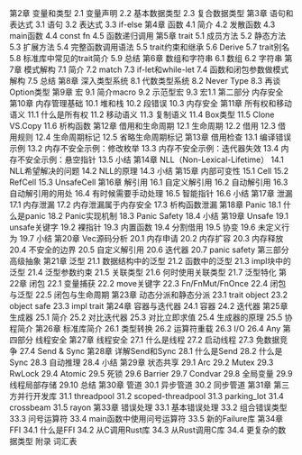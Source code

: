 第2章 变量和类型
    2.1 变量声明
    2.2 基本数据类型
    2.3 复合数据类型
  第3章 语句和表达式
    3.1 语句
    3.2 表达式
    3.3 if-else
  第4章 函数
    4.1 简介
    4.2 发散函数
    4.3 main函数
    4.4 const fn
    4.5 函数递归调用
  第5章 trait
    5.1 成员方法
    5.2 静态方法
    5.3 扩展方法
    5.4 完整函数调用语法
    5.5 trait约束和继承
    5.6 Derive
    5.7 trait别名
    5.8 标准库中常见的trait简介
    5.9 总结
  第6章 数组和字符串
    6.1 数组
    6.2 字符串
  第7章 模式解构
    7.1 简介
    7.2 match
    7.3 if-let和while-let
    7.4 函数和闭包参数做模式解构
    7.5 总结
  第8章 深入类型系统
    8.1 代数类型系统
    8.2 Never Type
    8.3 再谈Option类型
  第9章 宏
    9.1 简介macro
    9.2 示范型宏
    9.3 宏1.1
第二部分 内存安全
  第10章 内存管理基础
    10.1 堆和栈
    10.2 段错误
    10.3 内存安全
  第11章 所有权和移动语义
    11.1 什么是所有权
    11.2 移动语义
    11.3 复制语义
    11.4 Box类型
    11.5 Clone VS.Copy
    11.6 析构函数
  第12章 借用和生命周期
    12.1 生命周期
    12.2 借用
    12.3 借用规则
    12.4 生命周期标记
    12.5 省略生命周期标记
  第13章 借用检查
    13.1 编译错误示例
    13.2 内存不安全示例：修改枚举
    13.3 内存不安全示例：迭代器失效
    13.4 内存不安全示例：悬空指针
    13.5 小结
  第14章 NLL（Non-Lexical-Lifetime）
    14.1 NLL希望解决的问题
    14.2 NLL的原理
    14.3 小结
  第15章 内部可变性
    15.1 Cell
    15.2 RefCell
    15.3 UnsafeCell
  第16章 解引用
    16.1 自定义解引用
    16.2 自动解引用
    16.3 自动解引用的用处
    16.4 有时候需要手动处理
    16.5 智能指针
    16.6 小结
  第17章 泄漏
    17.1 内存泄漏
    17.2 内存泄漏属于内存安全
    17.3 析构函数泄漏
  第18章 Panic
    18.1 什么是panic
    18.2 Panic实现机制
    18.3 Panic Safety
    18.4 小结
  第19章 Unsafe
    19.1 unsafe关键字
    19.2 裸指针
    19.3 内置函数
    19.4 分割借用
    19.5 协变
    19.6 未定义行为
    19.7 小结
  第20章 Vec源码分析
    20.1 内存申请
    20.2 内存扩容
    20.3 内存释放
    20.4 不安全的边界
    20.5 自定义解引用
    20.6 迭代器
    20.7 panic safety
第三部分 高级抽象
  第21章 泛型
    21.1 数据结构中的泛型
    21.2 函数中的泛型
    21.3 impl块中的泛型
    21.4 泛型参数约束
    21.5 关联类型
    21.6 何时使用关联类型
    21.7 泛型特化
  第22章 闭包
    22.1 变量捕获
    22.2 move关键字
    22.3 Fn/FnMut/FnOnce
    22.4 闭包与泛型
    22.5 闭包与生命周期
  第23章 动态分派和静态分派
    23.1 trait object
    23.2 object safe
    23.3 impl trait
  第24章 容器与迭代器
    24.1 容器
    24.2 迭代器
  第25章 生成器
    25.1 简介
    25.2 对比迭代器
    25.3 对比立即求值
    25.4 生成器的原理
    25.5 协程简介
  第26章 标准库简介
    26.1 类型转换
    26.2 运算符重载
    26.3 I/O
    26.4 Any
第四部分 线程安全
  第27章 线程安全
    27.1 什么是线程
    27.2 启动线程
    27.3 免数据竞争
    27.4 Send & Sync
  第28章 详解Send和Sync
    28.1 什么是Send
    28.2 什么是Sync
    28.3 自动推理
    28.4 小结
  第29章 状态共享
    29.1 Arc
    29.2 Mutex
    29.3 RwLock
    29.4 Atomic
    29.5 死锁
    29.6 Barrier
    29.7 Condvar
    29.8 全局变量
    29.9 线程局部存储
    29.10 总结
  第30章 管道
    30.1 异步管道
    30.2 同步管道
  第31章 第三方并行开发库
    31.1 threadpool
    31.2 scoped-threadpool
    31.3 parking_lot
    31.4 crossbeam
    31.5 rayon
  第33章 错误处理
    33.1 基本错误处理
    33.2 组合错误类型
    33.3 问号运算符
    33.4 main函数中使用问号运算符
    33.5 新的Failure库
  第34章 FFI
    34.1 什么是FFI
    34.2 从C调用Rust库
    34.3 从Rust调用C库
    34.4 更复杂的数据类型
附录 词汇表
